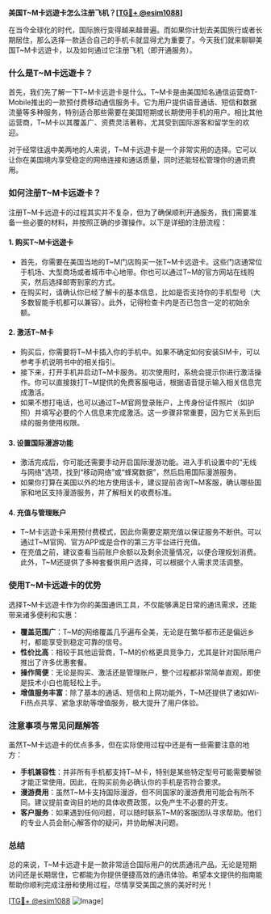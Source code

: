 **美国T~M卡远遊卡怎么注册飞机？[[TG💪+ @esim1088](https://t.me/s/esim1088)]**

在当今全球化的时代，国际旅行变得越来越普遍。而如果你计划去美国旅行或者长期居住，那么选择一款适合自己的手机卡就显得尤为重要了。今天我们就来聊聊美国T~M卡远遊卡，以及如何通过它注册飞机（即开通服务）。

### 什么是T~M卡远遊卡？

首先，我们先了解一下T~M卡远遊卡是什么。T~M卡是由美国知名通信运营商T-Mobile推出的一款预付费移动通信服务卡。它为用户提供语音通话、短信和数据流量等多种服务，特别适合那些需要在美国短期或长期使用手机的用户。相比其他运营商，T~M卡以其覆盖广、资费灵活著称，尤其受到国际游客和留学生的欢迎。

对于经常往返中美两地的人来说，T~M卡远遊卡是一个非常实用的选择。它可以让你在美国境内享受稳定的网络连接和通话质量，同时还能轻松管理你的通讯费用。

### 如何注册T~M卡远遊卡？

注册T~M卡远遊卡的过程其实并不复杂，但为了确保顺利开通服务，我们需要准备一些必要的材料，并按照正确的步骤操作。以下是详细的注册流程：

#### 1. **购买T~M卡远遊卡**
   - 首先，你需要在美国当地的T~M门店购买一张T~M卡远遊卡。这些门店通常位于机场、大型商场或者城市中心地带。你也可以通过T~M的官方网站在线购买，然后选择邮寄到家的方式。
   - 在购买时，请确认你已经了解卡的基本信息，比如是否支持你的手机型号（大多数智能手机都可以兼容）。此外，记得检查卡内是否已包含一定的初始余额。

#### 2. **激活T~M卡**
   - 购买后，你需要将T~M卡插入你的手机中。如果不确定如何安装SIM卡，可以参考手机说明书中的相关指引。
   - 接下来，打开手机并启动T~M卡服务。初次使用时，系统会提示你进行激活操作。你可以直接拨打T~M提供的免费客服电话，根据语音提示输入相关信息完成激活。
   - 如果不想打电话，也可以通过T~M官网登录账户，上传身份证件照片（如护照）并填写必要的个人信息来完成激活。这一步骤非常重要，因为它关系到后续的服务使用权限。

#### 3. **设置国际漫游功能**
   - 激活完成后，你可能还需要手动开启国际漫游功能。进入手机设置中的“无线与网络”选项，找到“移动网络”或“蜂窝数据”，然后启用国际漫游服务。
   - 如果你打算在美国以外的地方使用该卡，建议提前咨询T~M客服，确认哪些国家和地区支持漫游服务，并了解相关的收费标准。

#### 4. **充值与管理账户**
   - T~M卡远遊卡采用预付费模式，因此你需要定期充值以保证服务不断供。可以通过T~M官网、官方APP或是合作的第三方平台进行充值。
   - 在充值之前，建议查看当前账户余额以及剩余流量情况，以便合理规划消费。此外，T~M还提供了多种套餐供用户选择，可以根据个人需求灵活调整。

### 使用T~M卡远遊卡的优势

选择T~M卡远遊卡作为你的美国通讯工具，不仅能够满足日常的通讯需求，还能带来诸多便利和实惠：

- **覆盖范围广**：T~M的网络覆盖几乎遍布全美，无论是在繁华都市还是偏远乡村，都能享受到稳定可靠的信号。
- **性价比高**：相较于其他运营商，T~M的价格更具竞争力，尤其是针对国际用户推出了许多优惠套餐。
- **操作简便**：无论是购买、激活还是管理账户，整个过程都非常简单直观，即使是技术小白也能轻松上手。
- **增值服务丰富**：除了基本的通话、短信和上网功能外，T~M还提供了诸如Wi-Fi热点共享、紧急求助等增值服务，极大提升了用户体验。

### 注意事项与常见问题解答

虽然T~M卡远遊卡的优点多多，但在实际使用过程中还是有一些需要注意的地方：

- **手机兼容性**：并非所有手机都支持T~M卡，特别是某些特定型号可能需要解锁才能正常使用。因此，在购买前务必确认你的手机是否符合要求。
- **漫游费用**：虽然T~M卡支持国际漫游，但不同国家的漫游费用可能会有所不同。建议提前查询目的地的具体收费政策，以免产生不必要的开支。
- **客户服务**：如果遇到任何问题，可以随时联系T~M的客服团队寻求帮助。他们的专业人员会耐心解答你的疑问，并协助解决问题。

### 总结

总的来说，T~M卡远遊卡是一款非常适合国际用户的优质通讯产品。无论是短期访问还是长期居住，它都能为你提供便捷高效的通讯体验。希望本文提供的指南能帮助你顺利完成注册和使用过程，尽情享受美国之旅的美好时光！

[[TG💪+ @esim1088](https://t.me/s/esim1088) ![Image](https://i.postimg.cc/4NQfJmqS/Snipaste-2025-05-13-00-14-12.png)]